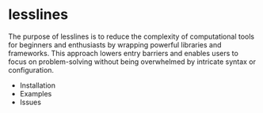 # lesslines
The purpose of lesslines is to reduce the complexity of computational tools for beginners and enthusiasts by wrapping powerful libraries and frameworks. This approach lowers entry barriers and enables users to focus on problem-solving without being overwhelmed by intricate syntax or configuration.

+ Installation
+ Examples
+ Issues
